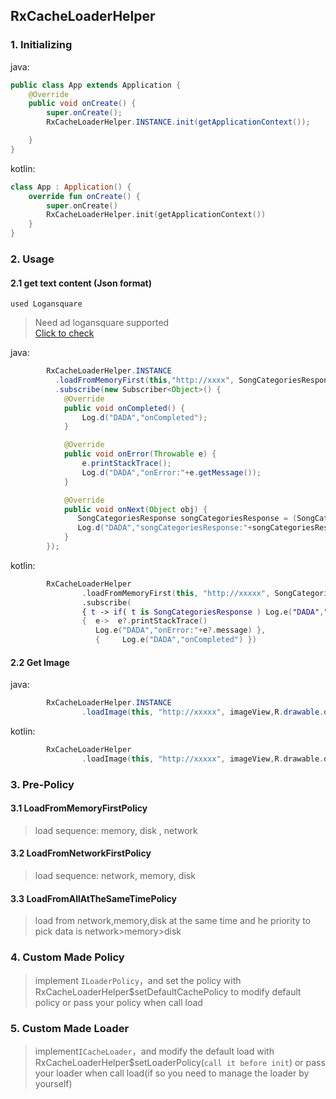 ## RxCacheLoaderHelper
### 1. Initializing
java:
```java
public class App extends Application {
    @Override
    public void onCreate() {
        super.onCreate();
        RxCacheLoaderHelper.INSTANCE.init(getApplicationContext());

    }
}
```
kotlin:
```kotlin
class App : Application() {
    override fun onCreate() {
        super.onCreate()
        RxCacheLoaderHelper.init(getApplicationContext())
    }
}
```
### 2. Usage
#### 2.1 get text content (Json format)
`used Logansquare`
>Need ad logansquare supported<br>
>[Click to check](https://github.com/bluelinelabs/LoganSquare)

java:
```java
        RxCacheLoaderHelper.INSTANCE
          .loadFromMemoryFirst(this,"http://xxxx", SongCategoriesResponse.class)
          .subscribe(new Subscriber<Object>() {
            @Override
            public void onCompleted() {
                Log.d("DADA","onCompleted");
            }

            @Override
            public void onError(Throwable e) {
                e.printStackTrace();
                Log.d("DADA","onError:"+e.getMessage());
            }

            @Override
            public void onNext(Object obj) {
               SongCategoriesResponse songCategoriesResponse = (SongCategoriesResponse)obj
               Log.d("DADA","songCategoriesResponse:"+songCategoriesResponse);
            }
        });
```
kotlin:
```kotlin
        RxCacheLoaderHelper
                .loadFromMemoryFirst(this, "http://xxxxx", SongCategoriesResponse::class.java)
                .subscribe(
                { t -> if( t is SongCategoriesResponse ) Log.e("DADA","loadFromMemoryFirst:"+t) }, 
                {  e->  e?.printStackTrace()
                   Log.e("DADA","onError:"+e?.message) }, 
                   {     Log.e("DADA","onCompleted") })
```
#### 2.2 Get Image
java:
```java
        RxCacheLoaderHelper.INSTANCE
                .loadImage(this, "http://xxxxx", imageView,R.drawable.defualt_icon);
```
kotlin:
```kotlin
        RxCacheLoaderHelper
                .loadImage(this, "http://xxxxx", imageView,R.drawable.defualt_icon)
```
### 3. Pre-Policy
#### 3.1 LoadFromMemoryFirstPolicy
> load sequence: memory, disk , network
#### 3.2 LoadFromNetworkFirstPolicy
> load sequence: network, memory, disk
#### 3.3 LoadFromAllAtTheSameTimePolicy
> load from network,memory,disk at the same time and he priority to pick data is network>memory>disk

### 4. Custom Made Policy
> implement `ILoaderPolicy`，and set the policy with RxCacheLoaderHelper$setDefaultCachePolicy to modify default policy or pass your policy when call load
### 5. Custom Made Loader
> implement`ICacheLoader`，and modify the default load with RxCacheLoaderHelper$setLoaderPolicy(`call it before init`) or pass your loader when call load(if so you need to manage the loader by yourself)